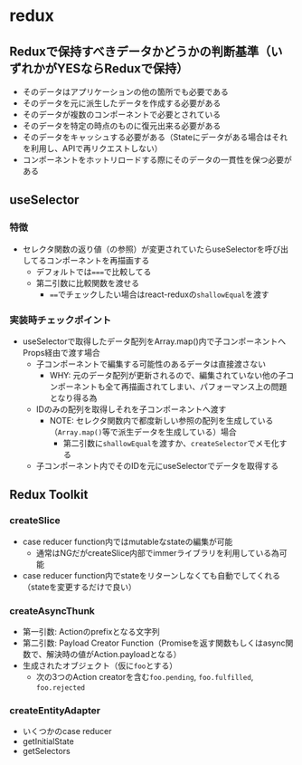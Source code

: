 # redux

## Reduxで保持すべきデータかどうかの判断基準（いずれかがYESならReduxで保持）
- そのデータはアプリケーションの他の箇所でも必要である
- そのデータを元に派生したデータを作成する必要がある
- そのデータが複数のコンポーネントで必要とされている
- そのデータを特定の時点のものに復元出来る必要がある
- そのデータをキャッシュする必要がある（Stateにデータがある場合はそれを利用し、APIで再リクエストしない）
- コンポーネントをホットリロードする際にそのデータの一貫性を保つ必要がある

## useSelector

### 特徴
- セレクタ関数の返り値（の参照）が変更されていたらuseSelectorを呼び出してるコンポーネントを再描画する
  - デフォルトでは`===`で比較してる
  - 第二引数に比較関数を渡せる
    - `==`でチェックしたい場合はreact-reduxの`shallowEqual`を渡す

### 実装時チェックポイント
- useSelectorで取得したデータ配列をArray.map()内で子コンポーネントへProps経由で渡す場合
  - 子コンポーネントで編集する可能性のあるデータは直接渡さない
    - WHY: 元のデータ配列が更新されるので、編集されていない他の子コンポーネントも全て再描画されてしまい、パフォーマンス上の問題となり得る為
  - IDのみの配列を取得しそれを子コンポーネントへ渡す
    - NOTE: セレクタ関数内で都度新しい参照の配列を生成している（`Array.map()`等で派生データを生成している）場合
      - 第二引数に`shallowEqual`を渡すか、`createSelector`でメモ化する
  - 子コンポーネント内でそのIDを元にuseSelectorでデータを取得する
  
## Redux Toolkit
  
### createSlice
- case reducer function内ではmutableなstateの編集が可能
  - 通常はNGだがcreateSlice内部でimmerライブラリを利用している為可能
- case reducer function内でstateをリターンしなくても自動でしてくれる（stateを変更するだけで良い）

### createAsyncThunk
- 第一引数: Actionのprefixとなる文字列
- 第二引数: Payload Creator Function（Promiseを返す関数もしくはasync関数で、解決時の値がAction.payloadとなる）
- 生成されたオブジェクト（仮に`foo`とする）
  - 次の3つのAction creatorを含む`foo.pending`, `foo.fulfilled`, `foo.rejected`
  
### createEntityAdapter
- いくつかのcase reducer
- getInitialState
- getSelectors
